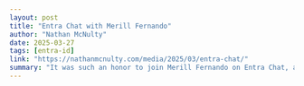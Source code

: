 ```yaml
---
layout: post
title: "Entra Chat with Merill Fernando"
author: "Nathan McNulty"
date: 2025-03-27
tags: [entra-id]
link: "https://nathanmcnulty.com/media/2025/03/entra-chat/"
summary: "It was such an honor to join Merill Fernando on Entra Chat, and I hope to join him again in the future. Be sure to check out Entra Chat: https://entra.news/p/operational-groups-in-entra-with"
---
```

